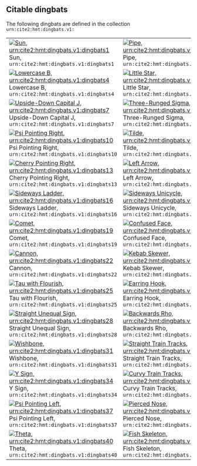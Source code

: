 
## Citable dingbats

The following dingbats are defined in the collection `urn:cite2:hmt:dingbats.v1:`

|   |   |   |
| ---  | ---  | ---  |
| [![Sun, `urn:cite2:hmt:dingbats.v1:dingbats1`](http://www.homermultitext.org/iipsrv?IIIF=/project/homer/pyramidal/deepzoom/hmt/vbbifolio/v1/vb_128v_129r.tif/pct:70.54,58.48999,0.9948,1.704/150,/0/default.jpg)](http://www.homermultitext.org/ict2/?urn=urn:cite2:hmt:vbbifolio.v1:vb_128v_129r@0.7054,0.5849,0.009948,0.01704)<br/>Sun, `urn:cite2:hmt:dingbats.v1:dingbats1` | [![Pipe, `urn:cite2:hmt:dingbats.v1:dingbats2`](http://www.homermultitext.org/iipsrv?IIIF=/project/homer/pyramidal/deepzoom/citebl/burney86imgs/v1/burney_ms_86_f083r.tif/pct:40.94999,64.07,5.6,2.411/150,/0/default.jpg)](http://www.homermultitext.org/ict2/?urn=urn:cite2:citebl:burney86imgs.v1:burney_ms_86_f083r@0.4095,0.6407,0.05600,0.02411)<br/>Pipe, `urn:cite2:hmt:dingbats.v1:dingbats2` | [![Reverse Pipe, `urn:cite2:hmt:dingbats.v1:dingbats3`](http://www.homermultitext.org/iipsrv?IIIF=/project/homer/pyramidal/deepzoom/citebl/burney86imgs/v1/burney_ms_86_f083r.tif/pct:29.16,65.97,3.705,2.22399/150,/0/default.jpg)](http://www.homermultitext.org/ict2/?urn=urn:cite2:citebl:burney86imgs.v1:burney_ms_86_f083r@0.2916,0.6597,0.03705,0.02224)<br/>Reverse Pipe, `urn:cite2:hmt:dingbats.v1:dingbats3` |
| [![Lowercase B, `urn:cite2:hmt:dingbats.v1:dingbats4`](http://www.homermultitext.org/iipsrv?IIIF=/project/homer/pyramidal/deepzoom/citebl/burney86imgs/v1/burney_ms_86_f083r.tif/pct:40.72,66.29,2.526,2.496/150,/0/default.jpg)](http://www.homermultitext.org/ict2/?urn=urn:cite2:citebl:burney86imgs.v1:burney_ms_86_f083r@0.4072,0.6629,0.02526,0.02496)<br/>Lowercase B, `urn:cite2:hmt:dingbats.v1:dingbats4` | [![Little Star, `urn:cite2:hmt:dingbats.v1:dingbats5`](http://www.homermultitext.org/iipsrv?IIIF=/project/homer/pyramidal/deepzoom/citebl/burney86imgs/v1/burney_ms_86_f083r.tif/pct:19.64,68.53,2.926,2.004/150,/0/default.jpg)](http://www.homermultitext.org/ict2/?urn=urn:cite2:citebl:burney86imgs.v1:burney_ms_86_f083r@0.1964,0.6853,0.02926,0.02004)<br/>Little Star, `urn:cite2:hmt:dingbats.v1:dingbats5` | [![Roman Numeral Two, `urn:cite2:hmt:dingbats.v1:dingbats6`](http://www.homermultitext.org/iipsrv?IIIF=/project/homer/pyramidal/deepzoom/citebl/burney86imgs/v1/burney_ms_86_f083r.tif/pct:18.50999,70.17999,4.67399,2.734/150,/0/default.jpg)](http://www.homermultitext.org/ict2/?urn=urn:cite2:citebl:burney86imgs.v1:burney_ms_86_f083r@0.1851,0.7018,0.04674,0.02734)<br/>Roman Numeral Two, `urn:cite2:hmt:dingbats.v1:dingbats6` |
| [![Upside-Down Capital J, `urn:cite2:hmt:dingbats.v1:dingbats7`](http://www.homermultitext.org/iipsrv?IIIF=/project/homer/pyramidal/deepzoom/citebl/burney86imgs/v1/burney_ms_86_f083r.tif/pct:35.87,73.09,3.263,2.343/150,/0/default.jpg)](http://www.homermultitext.org/ict2/?urn=urn:cite2:citebl:burney86imgs.v1:burney_ms_86_f083r@0.3587,0.7309,0.03263,0.02343)<br/>Upside-Down Capital J, `urn:cite2:hmt:dingbats.v1:dingbats7` | [![Three-Runged Sigma, `urn:cite2:hmt:dingbats.v1:dingbats8`](http://www.homermultitext.org/iipsrv?IIIF=/project/homer/pyramidal/deepzoom/citebl/burney86imgs/v1/burney_ms_86_f083r.tif/pct:34.42,75.16,4.905,2.496/150,/0/default.jpg)](http://www.homermultitext.org/ict2/?urn=urn:cite2:citebl:burney86imgs.v1:burney_ms_86_f083r@0.3442,0.7516,0.04905,0.02496)<br/>Three-Runged Sigma, `urn:cite2:hmt:dingbats.v1:dingbats8` | [![Cherry Pointing Left, `urn:cite2:hmt:dingbats.v1:dingbats9`](http://www.homermultitext.org/iipsrv?IIIF=/project/homer/pyramidal/deepzoom/citebl/burney86imgs/v1/burney_ms_86_f250r.tif/pct:62.15,45.77,3.406,2.49799/150,/0/default.jpg)](http://www.homermultitext.org/ict2/?urn=urn:cite2:citebl:burney86imgs.v1:burney_ms_86_f250r@0.6215,0.4577,0.03406,0.02498)<br/>Cherry Pointing Left, `urn:cite2:hmt:dingbats.v1:dingbats9` |
| [![Psi Pointing Right, `urn:cite2:hmt:dingbats.v1:dingbats10`](http://www.homermultitext.org/iipsrv?IIIF=/project/homer/pyramidal/deepzoom/citebl/burney86imgs/v1/burney_ms_86_f250r.tif/pct:61.4,51.78,4.35499,2.547/150,/0/default.jpg)](http://www.homermultitext.org/ict2/?urn=urn:cite2:citebl:burney86imgs.v1:burney_ms_86_f250r@0.6140,0.5178,0.04355,0.02547)<br/>Psi Pointing Right, `urn:cite2:hmt:dingbats.v1:dingbats10` | [![Tilde, `urn:cite2:hmt:dingbats.v1:dingbats11`](http://www.homermultitext.org/iipsrv?IIIF=/project/homer/pyramidal/deepzoom/citebl/burney86imgs/v1/burney_ms_86_f250r.tif/pct:60.99,61.4,3.798,3.228/150,/0/default.jpg)](http://www.homermultitext.org/ict2/?urn=urn:cite2:citebl:burney86imgs.v1:burney_ms_86_f250r@0.6099,0.6140,0.03798,0.03228)<br/>Tilde, `urn:cite2:hmt:dingbats.v1:dingbats11` | [![Grapevine, `urn:cite2:hmt:dingbats.v1:dingbats12`](http://www.homermultitext.org/iipsrv?IIIF=/project/homer/pyramidal/deepzoom/citebl/burney86imgs/v1/burney_ms_86_f250r.tif/pct:57.4,48.23,7.245,3.407/150,/0/default.jpg)](http://www.homermultitext.org/ict2/?urn=urn:cite2:citebl:burney86imgs.v1:burney_ms_86_f250r@0.5740,0.4823,0.07245,0.03407)<br/>Grapevine, `urn:cite2:hmt:dingbats.v1:dingbats12` |
| [![Cherry Pointing Right, `urn:cite2:hmt:dingbats.v1:dingbats13`](http://www.homermultitext.org/iipsrv?IIIF=/project/homer/pyramidal/deepzoom/citebl/burney86imgs/v1/burney_ms_86_f250r.tif/pct:61.05,65.86999,4.788,3.537/150,/0/default.jpg)](http://www.homermultitext.org/ict2/?urn=urn:cite2:citebl:burney86imgs.v1:burney_ms_86_f250r@0.6105,0.6587,0.04788,0.03537)<br/>Cherry Pointing Right, `urn:cite2:hmt:dingbats.v1:dingbats13` | [![Left Arrow, `urn:cite2:hmt:dingbats.v1:dingbats14`](http://www.homermultitext.org/iipsrv?IIIF=/project/homer/pyramidal/deepzoom/citebl/burney86imgs/v1/burney_ms_86_f250r.tif/pct:59.94,35.67,4.974,2.807/150,/0/default.jpg)](http://www.homermultitext.org/ict2/?urn=urn:cite2:citebl:burney86imgs.v1:burney_ms_86_f250r@0.5994,0.3567,0.04974,0.02807)<br/>Left Arrow, `urn:cite2:hmt:dingbats.v1:dingbats14` | [![Curvy Unequal Sign, `urn:cite2:hmt:dingbats.v1:dingbats15`](http://www.homermultitext.org/iipsrv?IIIF=/project/homer/pyramidal/deepzoom/citebl/burney86imgs/v1/burney_ms_86_f250r.tif/pct:60.37,32.72,4.35499,2.125/150,/0/default.jpg)](http://www.homermultitext.org/ict2/?urn=urn:cite2:citebl:burney86imgs.v1:burney_ms_86_f250r@0.6037,0.3272,0.04355,0.02125)<br/>Curvy Unequal Sign, `urn:cite2:hmt:dingbats.v1:dingbats15` |
| [![Sideways Ladder, `urn:cite2:hmt:dingbats.v1:dingbats16`](http://www.homermultitext.org/iipsrv?IIIF=/project/homer/pyramidal/deepzoom/citebl/burney86imgs/v1/burney_ms_86_f250r.tif/pct:58.51,29.87,7.781,3.34199/150,/0/default.jpg)](http://www.homermultitext.org/ict2/?urn=urn:cite2:citebl:burney86imgs.v1:burney_ms_86_f250r@0.5851,0.2987,0.07781,0.03342)<br/>Sideways Ladder, `urn:cite2:hmt:dingbats.v1:dingbats16` | [![Sideways Unicycle, `urn:cite2:hmt:dingbats.v1:dingbats17`](http://www.homermultitext.org/iipsrv?IIIF=/project/homer/pyramidal/deepzoom/citebl/burney86imgs/v1/burney_ms_86_f250r.tif/pct:58.53,25.94,5.965,2.45/150,/0/default.jpg)](http://www.homermultitext.org/ict2/?urn=urn:cite2:citebl:burney86imgs.v1:burney_ms_86_f250r@0.5853,0.2594,0.05965,0.02450)<br/>Sideways Unicycle, `urn:cite2:hmt:dingbats.v1:dingbats17` | [![Percent Sign, `urn:cite2:hmt:dingbats.v1:dingbats18`](http://www.homermultitext.org/iipsrv?IIIF=/project/homer/pyramidal/deepzoom/hmt/vbbifolio/v1/vb_303v_304r.tif/pct:9.372,65.62,0.9622,1.299/150,/0/default.jpg)](http://www.homermultitext.org/ict2/?urn=urn:cite2:hmt:vbbifolio.v1:vb_303v_304r@0.09372,0.6562,0.009622,0.01299)<br/>Percent Sign, `urn:cite2:hmt:dingbats.v1:dingbats18` |
| [![Comet, `urn:cite2:hmt:dingbats.v1:dingbats19`](http://www.homermultitext.org/iipsrv?IIIF=/project/homer/pyramidal/deepzoom/hmt/vbbifolio/v1/vb_303v_304r.tif/pct:8.139,60.66,1.383,1.765/150,/0/default.jpg)](http://www.homermultitext.org/ict2/?urn=urn:cite2:hmt:vbbifolio.v1:vb_303v_304r@0.08139,0.6066,0.01383,0.01765)<br/>Comet, `urn:cite2:hmt:dingbats.v1:dingbats19` | [![Confused Face, `urn:cite2:hmt:dingbats.v1:dingbats20`](http://www.homermultitext.org/iipsrv?IIIF=/project/homer/pyramidal/deepzoom/hmt/vbbifolio/v1/vb_303v_304r.tif/pct:7.74799,58.84,1.804,1.715/150,/0/default.jpg)](http://www.homermultitext.org/ict2/?urn=urn:cite2:hmt:vbbifolio.v1:vb_303v_304r@0.07748,0.5884,0.01804,0.01715)<br/>Confused Face, `urn:cite2:hmt:dingbats.v1:dingbats20` | [![Fish, `urn:cite2:hmt:dingbats.v1:dingbats21`](http://www.homermultitext.org/iipsrv?IIIF=/project/homer/pyramidal/deepzoom/hmt/vbbifolio/v1/vb_303v_304r.tif/pct:7.968,54.21,1.624,2.214/150,/0/default.jpg)](http://www.homermultitext.org/ict2/?urn=urn:cite2:hmt:vbbifolio.v1:vb_303v_304r@0.07968,0.5421,0.01624,0.02214)<br/>Fish, `urn:cite2:hmt:dingbats.v1:dingbats21` |
| [![Cannon, `urn:cite2:hmt:dingbats.v1:dingbats22`](http://www.homermultitext.org/iipsrv?IIIF=/project/homer/pyramidal/deepzoom/hmt/e3bifolio/v1/E3_293v_294r.tif/pct:72.28999,77.95,1.052,1.467/150,/0/default.jpg)](http://www.homermultitext.org/ict2/?urn=urn:cite2:hmt:e3bifolio.v1:E3_293v_294r@0.7229,0.7795,0.01052,0.01467)<br/>Cannon, `urn:cite2:hmt:dingbats.v1:dingbats22` | [![Kebab Skewer, `urn:cite2:hmt:dingbats.v1:dingbats23`](http://www.homermultitext.org/iipsrv?IIIF=/project/homer/pyramidal/deepzoom/citebl/burney86imgs/v1/burney_ms_86_f250r.tif/pct:4.149,74.37,5.263,2.49799/150,/0/default.jpg)](http://www.homermultitext.org/ict2/?urn=urn:cite2:citebl:burney86imgs.v1:burney_ms_86_f250r@0.04149,0.7437,0.05263,0.02498)<br/>Kebab Skewer, `urn:cite2:hmt:dingbats.v1:dingbats23` | [![Double Dashed Left Arrow, `urn:cite2:hmt:dingbats.v1:dingbats24`](http://www.homermultitext.org/iipsrv?IIIF=/project/homer/pyramidal/deepzoom/citebl/burney86imgs/v1/burney_ms_86_f250r.tif/pct:40.91,64.8,5.408,2.49799/150,/0/default.jpg)](http://www.homermultitext.org/ict2/?urn=urn:cite2:citebl:burney86imgs.v1:burney_ms_86_f250r@0.4091,0.6480,0.05408,0.02498)<br/>Double Dashed Left Arrow, `urn:cite2:hmt:dingbats.v1:dingbats24` |
| [![Tau with Flourish, `urn:cite2:hmt:dingbats.v1:dingbats25`](http://www.homermultitext.org/iipsrv?IIIF=/project/homer/pyramidal/deepzoom/citebl/burney86imgs/v1/burney_ms_86_f250r.tif/pct:6.068,80.91,3.096,1.995/150,/0/default.jpg)](http://www.homermultitext.org/ict2/?urn=urn:cite2:citebl:burney86imgs.v1:burney_ms_86_f250r@0.06068,0.8091,0.03096,0.01995)<br/>Tau with Flourish, `urn:cite2:hmt:dingbats.v1:dingbats25` | [![Earring Hook, `urn:cite2:hmt:dingbats.v1:dingbats26`](http://www.homermultitext.org/iipsrv?IIIF=/project/homer/pyramidal/deepzoom/citebl/burney86imgs/v1/burney_ms_86_f250r.tif/pct:40.76,82.04,4.479,2.51499/150,/0/default.jpg)](http://www.homermultitext.org/ict2/?urn=urn:cite2:citebl:burney86imgs.v1:burney_ms_86_f250r@0.4076,0.8204,0.04479,0.02515)<br/>Earring Hook, `urn:cite2:hmt:dingbats.v1:dingbats26` | [![Target, `urn:cite2:hmt:dingbats.v1:dingbats27`](http://www.homermultitext.org/iipsrv?IIIF=/project/homer/pyramidal/deepzoom/citebl/burney86imgs/v1/burney_ms_86_f250r.tif/pct:4.293,83.73,3.653,2.693/150,/0/default.jpg)](http://www.homermultitext.org/ict2/?urn=urn:cite2:citebl:burney86imgs.v1:burney_ms_86_f250r@0.04293,0.8373,0.03653,0.02693)<br/>Target, `urn:cite2:hmt:dingbats.v1:dingbats27` |
| [![Straight Unequal Sign, `urn:cite2:hmt:dingbats.v1:dingbats28`](http://www.homermultitext.org/iipsrv?IIIF=/project/homer/pyramidal/deepzoom/citebl/burney86imgs/v1/burney_ms_86_f250r.tif/pct:60.35,5.143,4.51999,3.504/150,/0/default.jpg)](http://www.homermultitext.org/ict2/?urn=urn:cite2:citebl:burney86imgs.v1:burney_ms_86_f250r@0.6035,0.05143,0.04520,0.03504)<br/>Straight Unequal Sign, `urn:cite2:hmt:dingbats.v1:dingbats28` | [![Backwards Rho, `urn:cite2:hmt:dingbats.v1:dingbats29`](http://www.homermultitext.org/iipsrv?IIIF=/project/homer/pyramidal/deepzoom/citebl/burney86imgs/v1/burney_ms_86_f250r.tif/pct:60.58,11.86,4.211,2.823/150,/0/default.jpg)](http://www.homermultitext.org/ict2/?urn=urn:cite2:citebl:burney86imgs.v1:burney_ms_86_f250r@0.6058,0.1186,0.04211,0.02823)<br/>Backwards Rho, `urn:cite2:hmt:dingbats.v1:dingbats29` | [![Frowning Snail, `urn:cite2:hmt:dingbats.v1:dingbats30`](http://www.homermultitext.org/iipsrv?IIIF=/project/homer/pyramidal/deepzoom/citebl/burney86imgs/v1/burney_ms_86_f250v.tif/pct:77.9,69.19999,6.325,2.819/150,/0/default.jpg)](http://www.homermultitext.org/ict2/?urn=urn:cite2:citebl:burney86imgs.v1:burney_ms_86_f250v@0.7790,0.6920,0.06325,0.02819)<br/>Frowning Snail, `urn:cite2:hmt:dingbats.v1:dingbats30` |
| [![Wishbone, `urn:cite2:hmt:dingbats.v1:dingbats31`](http://www.homermultitext.org/iipsrv?IIIF=/project/homer/pyramidal/deepzoom/citebl/burney86imgs/v1/burney_ms_86_f250v.tif/pct:78.71,60.68,5.65,2.59/150,/0/default.jpg)](http://www.homermultitext.org/ict2/?urn=urn:cite2:citebl:burney86imgs.v1:burney_ms_86_f250v@0.7871,0.6068,0.05650,0.02590)<br/>Wishbone, `urn:cite2:hmt:dingbats.v1:dingbats31` | [![Straight Train Tracks, `urn:cite2:hmt:dingbats.v1:dingbats32`](http://www.homermultitext.org/iipsrv?IIIF=/project/homer/pyramidal/deepzoom/citebl/burney86imgs/v1/burney_ms_86_f250v.tif/pct:79.32,48.86,5.313,1.86899/150,/0/default.jpg)](http://www.homermultitext.org/ict2/?urn=urn:cite2:citebl:burney86imgs.v1:burney_ms_86_f250v@0.7932,0.4886,0.05313,0.01869)<br/>Straight Train Tracks, `urn:cite2:hmt:dingbats.v1:dingbats32` | [![Dinosaur, `urn:cite2:hmt:dingbats.v1:dingbats33`](http://www.homermultitext.org/iipsrv?IIIF=/project/homer/pyramidal/deepzoom/citebl/burney86imgs/v1/burney_ms_86_f250v.tif/pct:76.92999,35.44,6.873,1.967/150,/0/default.jpg)](http://www.homermultitext.org/ict2/?urn=urn:cite2:citebl:burney86imgs.v1:burney_ms_86_f250v@0.7693,0.3544,0.06873,0.01967)<br/>Dinosaur, `urn:cite2:hmt:dingbats.v1:dingbats33` |
| [![Y Sign, `urn:cite2:hmt:dingbats.v1:dingbats34`](http://www.homermultitext.org/iipsrv?IIIF=/project/homer/pyramidal/deepzoom/citebl/burney86imgs/v1/burney_ms_86_f250v.tif/pct:79.55,27.73,4.659,2.016/150,/0/default.jpg)](http://www.homermultitext.org/ict2/?urn=urn:cite2:citebl:burney86imgs.v1:burney_ms_86_f250v@0.7955,0.2773,0.04659,0.02016)<br/>Y Sign, `urn:cite2:hmt:dingbats.v1:dingbats34` | [![Curvy Train Tracks, `urn:cite2:hmt:dingbats.v1:dingbats35`](http://www.homermultitext.org/iipsrv?IIIF=/project/homer/pyramidal/deepzoom/citebl/burney86imgs/v1/burney_ms_86_f250v.tif/pct:47.08,86.0,7.084,1.90099/150,/0/default.jpg)](http://www.homermultitext.org/ict2/?urn=urn:cite2:citebl:burney86imgs.v1:burney_ms_86_f250v@0.4708,0.8600,0.07084,0.01901)<br/>Curvy Train Tracks, `urn:cite2:hmt:dingbats.v1:dingbats35` | [![Dot Grid, `urn:cite2:hmt:dingbats.v1:dingbats36`](http://www.homermultitext.org/iipsrv?IIIF=/project/homer/pyramidal/deepzoom/citebl/burney86imgs/v1/burney_ms_86_f250v.tif/pct:53.91,84.53,3.22599,1.688/150,/0/default.jpg)](http://www.homermultitext.org/ict2/?urn=urn:cite2:citebl:burney86imgs.v1:burney_ms_86_f250v@0.5391,0.8453,0.03226,0.01688)<br/>Dot Grid, `urn:cite2:hmt:dingbats.v1:dingbats36` |
| [![Psi Pointing Left, `urn:cite2:hmt:dingbats.v1:dingbats37`](http://www.homermultitext.org/iipsrv?IIIF=/project/homer/pyramidal/deepzoom/citebl/burney86imgs/v1/burney_ms_86_f250v.tif/pct:67.43,83.53,4.15299,2.0/150,/0/default.jpg)](http://www.homermultitext.org/ict2/?urn=urn:cite2:citebl:burney86imgs.v1:burney_ms_86_f250v@0.6743,0.8353,0.04153,0.02000)<br/>Psi Pointing Left, `urn:cite2:hmt:dingbats.v1:dingbats37` | [![Pierced Nose, `urn:cite2:hmt:dingbats.v1:dingbats38`](http://www.homermultitext.org/iipsrv?IIIF=/project/homer/pyramidal/deepzoom/citebl/burney86imgs/v1/burney_ms_86_f250v.tif/pct:63.0,82.39999,3.057,1.819/150,/0/default.jpg)](http://www.homermultitext.org/ict2/?urn=urn:cite2:citebl:burney86imgs.v1:burney_ms_86_f250v@0.6300,0.8240,0.03057,0.01819)<br/>Pierced Nose, `urn:cite2:hmt:dingbats.v1:dingbats38` | [![Preschool Safety Rope, `urn:cite2:hmt:dingbats.v1:dingbats39`](http://www.homermultitext.org/iipsrv?IIIF=/project/homer/pyramidal/deepzoom/citebl/burney86imgs/v1/burney_ms_86_f250v.tif/pct:8.62299,84.23,5.355,2.508/150,/0/default.jpg)](http://www.homermultitext.org/ict2/?urn=urn:cite2:citebl:burney86imgs.v1:burney_ms_86_f250v@0.08623,0.8423,0.05355,0.02508)<br/>Preschool Safety Rope, `urn:cite2:hmt:dingbats.v1:dingbats39` |
| [![Theta, `urn:cite2:hmt:dingbats.v1:dingbats40`](http://www.homermultitext.org/iipsrv?IIIF=/project/homer/pyramidal/deepzoom/citebl/burney86imgs/v1/burney_ms_86_f250v.tif/pct:10.56,81.04,2.488,1.803/150,/0/default.jpg)](http://www.homermultitext.org/ict2/?urn=urn:cite2:citebl:burney86imgs.v1:burney_ms_86_f250v@0.1056,0.8104,0.02488,0.01803)<br/>Theta, `urn:cite2:hmt:dingbats.v1:dingbats40` | [![Fish Skeleton, `urn:cite2:hmt:dingbats.v1:dingbats41`](http://www.homermultitext.org/iipsrv?IIIF=/project/homer/pyramidal/deepzoom/citebl/burney86imgs/v1/burney_ms_86_f250v.tif/pct:60.11,81.1,6.114,1.426/150,/0/default.jpg)](http://www.homermultitext.org/ict2/?urn=urn:cite2:citebl:burney86imgs.v1:burney_ms_86_f250v@0.6011,0.8110,0.06114,0.01426)<br/>Fish Skeleton, `urn:cite2:hmt:dingbats.v1:dingbats41` |